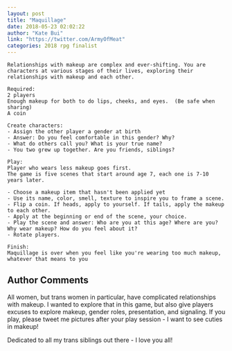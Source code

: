 ```yaml
---
layout: post
title: "Maquillage"
date: 2018-05-23 02:02:22
author: "Kate Bui"
link: "https://twitter.com/ArmyOfMeat"
categories: 2018 rpg finalist
---
```

```
Relationships with makeup are complex and ever-shifting. You are characters at various stages of their lives, exploring their relationships with makeup and each other.

Required:
2 players
Enough makeup for both to do lips, cheeks, and eyes.  (Be safe when sharing)
A coin

Create characters:
- Assign the other player a gender at birth
- Answer: Do you feel comfortable in this gender? Why?
- What do others call you? What is your true name?
- You two grew up together. Are you friends, siblings?

Play:
Player who wears less makeup goes first.
The game is five scenes that start around age 7, each one is 7-10 years later.

- Choose a makeup item that hasn't been applied yet
- Use its name, color, smell, texture to inspire you to frame a scene. 
- Flip a coin. If heads, apply to yourself. If tails, apply the makeup to each other. 
- Apply at the beginning or end of the scene, your choice.
- Play the scene and answer: Who are you at this age? Where are you? Why wear makeup? How do you feel about it?
- Rotate players.

Finish:
Maquillage is over when you feel like you're wearing too much makeup, whatever that means to you
```
## Author Comments 

All women, but trans women in particular, have complicated relationships with makeup.  I wanted to explore that in this game, but also give players excuses to explore makeup, gender roles, presentation, and signaling.  If you play, please tweet me pictures after your play session - I want to see cuties in makeup!

Dedicated to all my trans siblings out there - I love you all!
